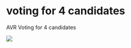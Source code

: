 # voting for 4 candidates
AVR Voting for 4 candidates 

![](https://user-images.githubusercontent.com/64005694/150560835-6c9928e4-648f-4b73-b0bf-347e95fe944d.jpg)
